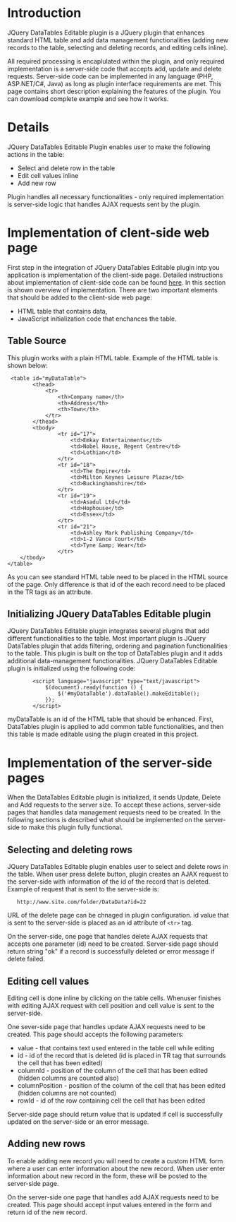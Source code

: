 # Introduction #

JQuery DataTables Editable plugin is a JQuery plugin that enhances standard HTML table and add data management functionalities (adding new records to the table, selecting and deleting records, and editing cells inline).

All required processing is encaplulated within the plugin, and only required implementation is a server-side code that accepts add, update and delete requests. Server-side code can be implemented in any language (PHP, ASP.NET/C#, Java) as long as plugin interface requirements are met.
This page contains short description explaining the features of the plugin. You can download complete example and see how it works.

# Details #

JQuery DataTables Editable Plugin enables user to make the following actions in the table:
  * Select and delete row in the table
  * Edit cell values inline
  * Add new row

Plugin handles all necessary functionalities - only required implementation is server-side logic that handles AJAX requests sent by the plugin.

# Implementation of clent-side web page #
First step in the integration of JQuery DataTables Editable plugin intp you application is implementation of the client-side page. Detailed instructions about implementation of client-side code can be found [here](HTMLSource.md). In this section is shown overview of implementation. There are two important elements that should be added to the client-side web page:
  * HTML table that contains data,
  * JavaScript initialization code that enchances the table.

## Table Source ##
This plugin works with a plain HTML table. Example of the HTML table is shown below:

```
 <table id="myDataTable">
        <thead>
            <tr>
                <th>Company name</th>
                <th>Address</th>
                <th>Town</th>
            </tr>
        </thead>
        <tbody>
                <tr id="17">
                    <td>Emkay Entertainments</td>
                    <td>Nobel House, Regent Centre</td>
                    <td>Lothian</td>
                </tr>
                <tr id="18">
                    <td>The Empire</td>
                    <td>Milton Keynes Leisure Plaza</td>
                    <td>Buckinghamshire</td>
                </tr>
                <tr id="19">
                    <td>Asadul Ltd</td>
                    <td>Hophouse</td>
                    <td>Essex</td>
                </tr>
                <tr id="21">
                    <td>Ashley Mark Publishing Company</td>
                    <td>1-2 Vance Court</td>
                    <td>Tyne &amp; Wear</td>
                </tr>
	</tbody>
</table>
```

As you can see standard HTML table need to be placed in the HTML source of the page. Only difference is that id of the each record need to be placed in the TR tags as an attribute.

## Initializing JQuery DataTables Editable plugin ##
JQuery DataTables Editable plugin integrates several plugins that add different functionalities to the table. Most important plugin is JQuery DataTables plugin that adds filtering, ordering and pagination functionalities to the table. This plugin is built on the top of DataTables plugin and it adds additional data-management functionalities. JQuery DataTables Editable plugin is initialized using the following code:

```
        <script language="javascript" type="text/javascript">
            $(document).ready(function () {
                $('#myDataTable').dataTable().makeEditable();
            });
        </script>
```

myDataTable is an id of the HTML table that should be enhanced. First, DataTables plugin is applied to add common table functionalities, and then this table is made editable using the plugin created in this project.

# Implementation of the server-side pages #

When the DataTables Editable plugin is initialized, it sends Update, Delete and Add requests to the server size. To accept these actions, server-side pages that handles data management requests need to be created. In the following sections is described what should be implemented on the server-side to make this plugin fully functional.

## Selecting and deleting rows ##
JQuery DataTables Editable plugin enables user to select and delete rows in the table. When user press delete button, plugin creates an AJAX request to the server-side with information of the id of the record that is deleted. Example of request that is sent to the server-side is:

```
   http://www.site.com/folder/DataData?id=22
```
URL of the delete page can be chnaged in plugin configuration.  id value that is sent to the server-side is placed as an id attribute of `<tr>` tag.

On the server-side, one page that handles delete AJAX requests that accepts one parameter (id) need to be created. Server-side page should return string "ok" if a record is successfully deleted or error message if delete failed.

## Editing cell values ##
Editing cell is done inline by clicking on the table cells. Whenuser finishes with editing AJAX request with cell position and cell value is sent to the server-side.

One sever-side page that handles update AJAX requests need to be created. This page should accepts the following parameters:

  * value - that contains text used entered in the table cell while editing
  * id - id of the record that is deleted (id is placed in TR tag that surrounds the cell that has been edited)
  * columnId - position of the column of the cell that has been edited (hidden columns are counted also)
  * columnPosition - position of the column of the cell that has been edited (hidden columns are not counted)
  * rowId - id of the row containing cell the cell that has been edited

Server-side page should return value that is updated if cell is successfully updated on the server-side or an error message.

## Adding new rows ##
To enable adding new record you will need to create a custom HTML form  where a user can enter information about the new record. When user enter information about new record in the form, these will be posted to the server-side page.

On the server-side one page that handles add AJAX requests need to be created. This page should accept input values entered in the form and return id of the new record.